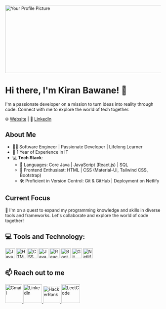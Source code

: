 <img src="https://media.istockphoto.com/vectors/web-development-coding-and-programming-responsive-layout-internet-or-vector-id1167498797?k=6&m=1167498797&s=170667a&w=0&h=jRVlzc2OkNuUxz-JJy2mAM4CBkMssmBGVd3uEgksS3I=" alt="Your Profile Picture"   width="1584" height="220">

# Hi there, I'm Kiran Bawane! 👋

I'm a passionate developer on a mission to turn ideas into reality through code. Connect with me to explore the world of tech together.

🌐 [Website](https://kiranbawane.com) | 💼 [LinkedIn](https://www.linkedin.com/in/kiranbawane0868)

## About Me

- 👨‍💻 Software Engineer | Passionate Developer | Lifelong Learner
- 🌟 1 Year of Experience in IT
- 💻 **Tech Stack**:
  - 🧰 Languages: Core Java | JavaScript (React.js) | SQL
  - 🎨 Frontend Enthusiast: HTML | CSS (Material-UI, Tailwind CSS, Bootstrap)
  - 🛠️ Proficient in Version Control: Git & GitHub | Deployment on Netlify

## Current Focus

🚀 I'm on a quest to expand my programming knowledge and skills in diverse tools and frameworks. Let's collaborate and explore the world of code together!

## 💻 Tools and Technology:
<div class="logo-container">
  <img src="https://th.bing.com/th/id/OIP.7khrXvKlEjzsh2VKsc_cAAHaHa?pid=ImgDet&rs=1" alt="Java Logo" width="32" height="32">
  <img src="https://mpng.subpng.com/20180802/tpl/kisspng-logo-html5-brand-clip-art-%E6%9D%89-%E5%B1%B1-%E8%89%AF-%E9%9B%84-5b62be01b565d5.334247781533197825743.jpg" alt="HTML Logo" width="32" height="32">
  <img src="https://th.bing.com/th/id/OIP.tAvAD5lCtDJSjywplxd37QHaEo?w=289&h=180&c=7&r=0&o=5&dpr=1.3&pid=1.7" alt="CSS Logo" width="32" height="32">
  <img src="https://th.bing.com/th?id=OIP.TEgFPtleKKLsfG47eEscFgHaHa&w=250&h=250&c=8&rs=1&qlt=90&o=6&dpr=1.3&pid=3.1&rm=2" alt="JavaScript Logo" width="32" height="32">
  <img src="https://cdn.freebiesupply.com/logos/thumbs/2x/react-1-logo.png" alt="React Logo" width="32" height="32">
  <img src="https://i1.wp.com/amarcourse.com/wp-content/uploads/2019/04/what-is-bootstrap.png?fit=695%2C465&ssl=1" alt="Bootstrap Logo" width="32" height="32">
  <img src="https://1000marcas.net/wp-content/uploads/2021/06/Git-Emblem-1536x960.jpg" alt="Git Logo" width="32" height="32">
  <img src="https://th.bing.com/th/id/OIP.U5M1SsQTFnFJEMd8lbCSdQHaE8?w=267&h=180&c=7&r=0&o=5&dpr=1.3&pid=1.7" alt="Netlify Logo" width="32" height="32">
</div>


## 📫 Reach out to me
<a href="mailto:kiranbawane0868@gmail.com">
  <img src="https://news.wirefly.com/sites/phonedog.com/files/styles/blog_entry/public/blog/main_image/2020/10/gmail-new-icon-2.jpg?itok=McR8B1ny.png" alt="Gmail" width="55" height="60">
</a>
<a href="https://www.linkedin.com/in/kiranbawane0868">
  <img src="https://github.com/kiranbawane48/kiranbawane48/assets/100428197/e5ec40b5-4322-4e4d-b08e-28d4aa4975c4" alt="LinkedIn" width="60" height="60">
</a>
<a href="https://www.hackerrank.com/kiranbawane0868">
  <img src="https://gdm-catalog-fmapi-prod.imgix.net/ProductLogo/8b9fc1fa-bb42-45c6-957b-3b6611c542f1.png?ixlib=react-9.0.3&ch=Width%2CDPR&auto=format&w=4088.png" alt="HackerRank" width="55" height="55">
</a>
<a href="https://leetcode.com/kiranbawane0868/">
  <img src="https://th.bing.com/th/id/OIP.tQl87Uu6ExLiN0G77N2howHaHa?pid=ImgDet&rs=1.png" alt="LeetCode" width="60" height="60">
</a>


<!--
**kiranbawane48/kiranbawane48** is a ✨ _special_ ✨ repository because its `README.md` (this file) appears on your GitHub profile.

Here are some ideas to get you started:

- 🔭 I’m currently working on ...
- 🌱 I’m currently learning ...
- 👯 I’m looking to collaborate on ...
- 🤔 I’m looking for help with ...
- 💬 Ask me about ...
- 📫 How to reach me: ...
- 😄 Pronouns: ...
- ⚡ Fun fact: ...
-->
